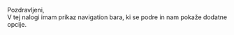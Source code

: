 Pozdravljeni,<br>
V tej nalogi imam prikaz navigation bara, ki se podre in nam pokaže dodatne opcije.
